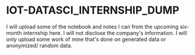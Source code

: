 # IOT-DATASCI_INTERNSHIP_DUMP
I will upload some of the notebook and notes I can from the upcoming six-month internship here. I will not disclose the company's information. I will only upload some work of mine that's done on generated data or anonymized/ random data. 
